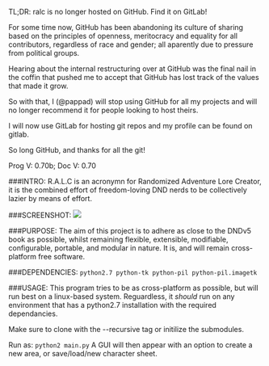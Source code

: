 TL;DR: ralc is no longer hosted on GitHub. Find it on GitLab!

For some time now, GitHub has been abandoning its culture of sharing based on the principles of openness, meritocracy and equality for all contributors, regardless of race and gender; all aparently due to pressure from political groups.

Hearing about the internal restructuring over at GitHub was the final nail in the coffin that pushed me to accept that GitHub has lost track of the values that made it grow.

So with that, I (@pappad) will stop using GitHub for all my projects and will no longer recommend it for people looking to host theirs.

I will now use GitLab for hosting git repos and my profile can be found on gitlab.

So long GitHub, and thanks for all the git!


Prog V: 0.70b;
Doc  V: 0.70

###INTRO:
R.A.L.C is an acronymn for Randomized Adventure Lore Creator, it is the
combined effort of freedom-loving DND nerds to be collectively
lazier by means of effort.

###SCREENSHOT:
![](http://s4.postimg.org/wi5a66kkd/ralcv0_65.png)

###PURPOSE:
The aim of this project is to adhere as close to the DNDv5 book as
possible, whilst remaining flexible, extensible, modifiable,
configurable, portable, and modular in nature. It is, and will remain
cross-platform free software.

###DEPENDENCIES:
`python2.7
python-tk
python-pil
python-pil.imagetk`

###USAGE:
This program tries to be as cross-platform as possible, but will run best on
a linux-based system. Reguardless, it _should_ run on any environment that
has a python2.7 installation with the required dependancies.

Make sure to clone with the --recursive tag or initilize the submodules.

Run as:
`python2 main.py`
A GUI will then appear with an option to create a new area, or
save/load/new character sheet.
